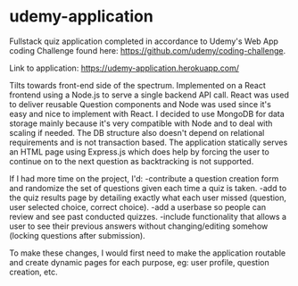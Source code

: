 # udemy-application
Fullstack quiz application completed in accordance to Udemy's Web App coding Challenge found here: https://github.com/udemy/coding-challenge.

Link to application: https://udemy-application.herokuapp.com/

Tilts towards front-end side of the spectrum. Implemented on a React frontend using a Node.js to serve a single backend API call. React was used to deliver reusable Question components and Node was used since it's easy and nice to implement with React. I decided to use MongoDB for data storage mainly because it's very compatible with Node and to deal with scaling if needed. The DB structure also doesn't depend on relational requirements and is not transaction based. The application statically serves an HTML page using Express.js which does help by forcing the user to continue on to the next question as backtracking is not supported. 

If I had more time on the project, I'd:
-contribute a question creation form and randomize the set of questions given each time a quiz is taken. 
-add to the quiz results page by detailing exactly what each user missed (question, user selected choice, correct choice). 
-add a userbase so people can review and see past conducted quizzes. 
-include functionality that allows a user to see their previous answers without changing/editing somehow (locking questions after submission). 

To make these changes, I would first need to make the application routable and create dynamic pages for each purpose, eg: user profile, question creation, etc.

